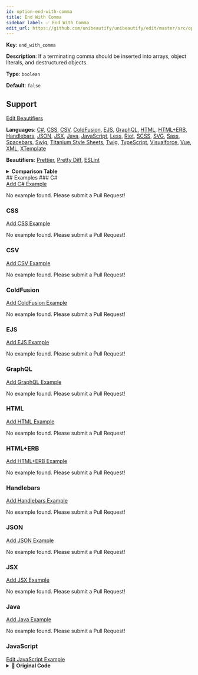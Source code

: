 ```yaml
---
id: option-end-with-comma
title: End With Comma
sidebar_label: ✅ End With Comma
edit_url: https://github.com/unibeautify/unibeautify/edit/master/src/options.ts
---
```

**Key**: `end_with_comma`

**Description**: If a terminating comma should be inserted into arrays, object literals, and destructured objects.

**Type**: `boolean`

**Default**: `false`

## Support
<div><a class="edit-page-link button" href="https://github.com/unibeautify/website/edit/master/docs/../scripts/generate-docs/beautifiers.ts" target="_blank">Edit Beautifiers</a></div>

**Languages**: [C#](/docs/language-csharp.html), [CSS](/docs/language-css.html), [CSV](/docs/language-csv.html), [ColdFusion](/docs/language-coldfusion.html), [EJS](/docs/language-ejs.html), [GraphQL](/docs/language-graphql.html), [HTML](/docs/language-html.html), [HTML+ERB](/docs/language-html-erb.html), [Handlebars](/docs/language-handlebars.html), [JSON](/docs/language-json.html), [JSX](/docs/language-jsx.html), [Java](/docs/language-java.html), [JavaScript](/docs/language-javascript.html), [Less](/docs/language-less.html), [Riot](/docs/language-riot.html), [SCSS](/docs/language-scss.html), [SVG](/docs/language-svg.html), [Sass](/docs/language-sass.html), [Spacebars](/docs/language-spacebars.html), [Swig](/docs/language-swig.html), [Titanium Style Sheets](/docs/language-titanium-style-sheets.html), [Twig](/docs/language-twig.html), [TypeScript](/docs/language-typescript.html), [Visualforce](/docs/language-visualforce.html), [Vue](/docs/language-vue.html), [XML](/docs/language-xml.html), [XTemplate](/docs/language-xtemplate.html)

**Beautifiers**: [Prettier](/docs/beautifier-prettier.html), [Pretty Diff](/docs/beautifier-pretty-diff.html), [ESLint](/docs/beautifier-eslint.html)

<details><summary><strong>Comparison Table</strong></summary>
| Language | [Prettier](/docs/beautifier-prettier.html) | [Pretty Diff](/docs/beautifier-pretty-diff.html) | [ESLint](/docs/beautifier-eslint.html) |
| --- | --- | --- | --- |
| [C#](/docs/language-csharp.html) | &#10060; | &#9989; | &#10060; |
| [CSS](/docs/language-css.html) | &#9989; | &#9989; | &#10060; |
| [CSV](/docs/language-csv.html) | &#10060; | &#9989; | &#10060; |
| [ColdFusion](/docs/language-coldfusion.html) | &#10060; | &#9989; | &#10060; |
| [EJS](/docs/language-ejs.html) | &#10060; | &#9989; | &#10060; |
| [GraphQL](/docs/language-graphql.html) | &#9989; | &#10060; | &#10060; |
| [HTML](/docs/language-html.html) | &#10060; | &#9989; | &#10060; |
| [HTML+ERB](/docs/language-html-erb.html) | &#10060; | &#9989; | &#10060; |
| [Handlebars](/docs/language-handlebars.html) | &#10060; | &#9989; | &#10060; |
| [JSON](/docs/language-json.html) | &#9989; | &#9989; | &#10060; |
| [JSX](/docs/language-jsx.html) | &#9989; | &#9989; | &#9989; |
| [Java](/docs/language-java.html) | &#10060; | &#9989; | &#10060; |
| [JavaScript](/docs/language-javascript.html) | &#9989; | &#9989; | &#9989; |
| [Less](/docs/language-less.html) | &#9989; | &#9989; | &#10060; |
| [Riot](/docs/language-riot.html) | &#10060; | &#9989; | &#10060; |
| [SCSS](/docs/language-scss.html) | &#9989; | &#9989; | &#10060; |
| [SVG](/docs/language-svg.html) | &#10060; | &#9989; | &#10060; |
| [Sass](/docs/language-sass.html) | &#10060; | &#9989; | &#10060; |
| [Spacebars](/docs/language-spacebars.html) | &#10060; | &#9989; | &#10060; |
| [Swig](/docs/language-swig.html) | &#10060; | &#9989; | &#10060; |
| [Titanium Style Sheets](/docs/language-titanium-style-sheets.html) | &#10060; | &#9989; | &#10060; |
| [Twig](/docs/language-twig.html) | &#10060; | &#9989; | &#10060; |
| [TypeScript](/docs/language-typescript.html) | &#9989; | &#9989; | &#10060; |
| [Visualforce](/docs/language-visualforce.html) | &#10060; | &#9989; | &#10060; |
| [Vue](/docs/language-vue.html) | &#9989; | &#10060; | &#10060; |
| [XML](/docs/language-xml.html) | &#10060; | &#9989; | &#10060; |
| [XTemplate](/docs/language-xtemplate.html) | &#10060; | &#9989; | &#10060; |
</details>
## Examples
### C#
<div><a class="edit-page-link button" href="https://github.com/unibeautify/website/new/master/docs/../examples/C%23/new?filename=end_with_comma.txt&value=Type%20Example%20Here" target="_blank">Add C# Example</a></div>

No example found. Please submit a Pull Request!
### CSS
<div><a class="edit-page-link button" href="https://github.com/unibeautify/website/new/master/docs/../examples/CSS/new?filename=end_with_comma.txt&value=Type%20Example%20Here" target="_blank">Add CSS Example</a></div>

No example found. Please submit a Pull Request!
### CSV
<div><a class="edit-page-link button" href="https://github.com/unibeautify/website/new/master/docs/../examples/CSV/new?filename=end_with_comma.txt&value=Type%20Example%20Here" target="_blank">Add CSV Example</a></div>

No example found. Please submit a Pull Request!
### ColdFusion
<div><a class="edit-page-link button" href="https://github.com/unibeautify/website/new/master/docs/../examples/ColdFusion/new?filename=end_with_comma.txt&value=Type%20Example%20Here" target="_blank">Add ColdFusion Example</a></div>

No example found. Please submit a Pull Request!
### EJS
<div><a class="edit-page-link button" href="https://github.com/unibeautify/website/new/master/docs/../examples/EJS/new?filename=end_with_comma.txt&value=Type%20Example%20Here" target="_blank">Add EJS Example</a></div>

No example found. Please submit a Pull Request!
### GraphQL
<div><a class="edit-page-link button" href="https://github.com/unibeautify/website/new/master/docs/../examples/GraphQL/new?filename=end_with_comma.txt&value=Type%20Example%20Here" target="_blank">Add GraphQL Example</a></div>

No example found. Please submit a Pull Request!
### HTML
<div><a class="edit-page-link button" href="https://github.com/unibeautify/website/new/master/docs/../examples/HTML/new?filename=end_with_comma.txt&value=Type%20Example%20Here" target="_blank">Add HTML Example</a></div>

No example found. Please submit a Pull Request!
### HTML+ERB
<div><a class="edit-page-link button" href="https://github.com/unibeautify/website/new/master/docs/../examples/HTML%2BERB/new?filename=end_with_comma.txt&value=Type%20Example%20Here" target="_blank">Add HTML+ERB Example</a></div>

No example found. Please submit a Pull Request!
### Handlebars
<div><a class="edit-page-link button" href="https://github.com/unibeautify/website/new/master/docs/../examples/Handlebars/new?filename=end_with_comma.txt&value=Type%20Example%20Here" target="_blank">Add Handlebars Example</a></div>

No example found. Please submit a Pull Request!
### JSON
<div><a class="edit-page-link button" href="https://github.com/unibeautify/website/new/master/docs/../examples/JSON/new?filename=end_with_comma.txt&value=Type%20Example%20Here" target="_blank">Add JSON Example</a></div>

No example found. Please submit a Pull Request!
### JSX
<div><a class="edit-page-link button" href="https://github.com/unibeautify/website/new/master/docs/../examples/JSX/new?filename=end_with_comma.txt&value=Type%20Example%20Here" target="_blank">Add JSX Example</a></div>

No example found. Please submit a Pull Request!
### Java
<div><a class="edit-page-link button" href="https://github.com/unibeautify/website/new/master/docs/../examples/Java/new?filename=end_with_comma.txt&value=Type%20Example%20Here" target="_blank">Add Java Example</a></div>

No example found. Please submit a Pull Request!
### JavaScript
<div><a class="edit-page-link button" href="https://github.com/unibeautify/website/edit/master/docs/../examples/JavaScript/end_with_comma.txt" target="_blank">Edit JavaScript Example</a></div>

<details><summary><strong>🚧 Original Code</strong></summary>
```JavaScript
var foo = {
    bar: "baz",
    qux: "quux",
};

var bar = {
    bar: "baz",
    qux: "quux"
};
```
</details>
<details><summary><strong>🔧 `true`</strong></summary>
Using [Prettier](/docs/beautifier-prettier.html) beautifier:
```JavaScript
var foo = {
  bar: "baz",
  qux: "quux",
};

var bar = {
  bar: "baz",
  qux: "quux",
};

```
<details><summary>Configuration</summary>
A `.unibeautify.json` file would look like the following:
```json
{
  "JavaScript": {
    "indent_size": 2,
    "indent_char": " ",
    "end_with_comma": true
  }
}
```
</details>
<details><summary>Difference from original</summary>
```diff
Index: true
===================================================================
--- true	Original
+++ true	Beautified
@@ -1,9 +1,9 @@
 var␣foo␣=␣{␊
-␣␣␣␣bar:␣"baz",␊
-␣␣␣␣qux:␣"quux",␊
+␣␣bar:␣"baz",␊
+␣␣qux:␣"quux",␊
 };␊
 ␊
 var␣bar␣=␣{␊
-␣␣␣␣bar:␣"baz",␊
\ No newline at end of file
-␣␣␣␣qux:␣"quux"␊
-};
+␣␣bar:␣"baz",␊
+␣␣qux:␣"quux",␊
+};␊

```
</details>
</details>
<details><summary><strong>🔧 `false`</strong></summary>
Using [Prettier](/docs/beautifier-prettier.html) beautifier:
```JavaScript
var foo = {
  bar: "baz",
  qux: "quux"
};

var bar = {
  bar: "baz",
  qux: "quux"
};

```
<details><summary>Configuration</summary>
A `.unibeautify.json` file would look like the following:
```json
{
  "JavaScript": {
    "indent_size": 2,
    "indent_char": " ",
    "end_with_comma": false
  }
}
```
</details>
<details><summary>Difference from original</summary>
```diff
Index: false
===================================================================
--- false	Original
+++ false	Beautified
@@ -1,9 +1,9 @@
 var␣foo␣=␣{␊
-␣␣␣␣bar:␣"baz",␊
-␣␣␣␣qux:␣"quux",␊
+␣␣bar:␣"baz",␊
+␣␣qux:␣"quux"␊
 };␊
 ␊
 var␣bar␣=␣{␊
-␣␣␣␣bar:␣"baz",␊
\ No newline at end of file
-␣␣␣␣qux:␣"quux"␊
-};
+␣␣bar:␣"baz",␊
+␣␣qux:␣"quux"␊
+};␊

```
</details>
</details>
### Less
<div><a class="edit-page-link button" href="https://github.com/unibeautify/website/new/master/docs/../examples/Less/new?filename=end_with_comma.txt&value=Type%20Example%20Here" target="_blank">Add Less Example</a></div>

No example found. Please submit a Pull Request!
### Riot
<div><a class="edit-page-link button" href="https://github.com/unibeautify/website/new/master/docs/../examples/Riot/new?filename=end_with_comma.txt&value=Type%20Example%20Here" target="_blank">Add Riot Example</a></div>

No example found. Please submit a Pull Request!
### SCSS
<div><a class="edit-page-link button" href="https://github.com/unibeautify/website/new/master/docs/../examples/SCSS/new?filename=end_with_comma.txt&value=Type%20Example%20Here" target="_blank">Add SCSS Example</a></div>

No example found. Please submit a Pull Request!
### SVG
<div><a class="edit-page-link button" href="https://github.com/unibeautify/website/new/master/docs/../examples/SVG/new?filename=end_with_comma.txt&value=Type%20Example%20Here" target="_blank">Add SVG Example</a></div>

No example found. Please submit a Pull Request!
### Sass
<div><a class="edit-page-link button" href="https://github.com/unibeautify/website/new/master/docs/../examples/Sass/new?filename=end_with_comma.txt&value=Type%20Example%20Here" target="_blank">Add Sass Example</a></div>

No example found. Please submit a Pull Request!
### Spacebars
<div><a class="edit-page-link button" href="https://github.com/unibeautify/website/new/master/docs/../examples/Spacebars/new?filename=end_with_comma.txt&value=Type%20Example%20Here" target="_blank">Add Spacebars Example</a></div>

No example found. Please submit a Pull Request!
### Swig
<div><a class="edit-page-link button" href="https://github.com/unibeautify/website/new/master/docs/../examples/Swig/new?filename=end_with_comma.txt&value=Type%20Example%20Here" target="_blank">Add Swig Example</a></div>

No example found. Please submit a Pull Request!
### Titanium Style Sheets
<div><a class="edit-page-link button" href="https://github.com/unibeautify/website/new/master/docs/../examples/Titanium%20Style%20Sheets/new?filename=end_with_comma.txt&value=Type%20Example%20Here" target="_blank">Add Titanium Style Sheets Example</a></div>

No example found. Please submit a Pull Request!
### Twig
<div><a class="edit-page-link button" href="https://github.com/unibeautify/website/new/master/docs/../examples/Twig/new?filename=end_with_comma.txt&value=Type%20Example%20Here" target="_blank">Add Twig Example</a></div>

No example found. Please submit a Pull Request!
### TypeScript
<div><a class="edit-page-link button" href="https://github.com/unibeautify/website/new/master/docs/../examples/TypeScript/new?filename=end_with_comma.txt&value=Type%20Example%20Here" target="_blank">Add TypeScript Example</a></div>

No example found. Please submit a Pull Request!
### Visualforce
<div><a class="edit-page-link button" href="https://github.com/unibeautify/website/new/master/docs/../examples/Visualforce/new?filename=end_with_comma.txt&value=Type%20Example%20Here" target="_blank">Add Visualforce Example</a></div>

No example found. Please submit a Pull Request!
### Vue
<div><a class="edit-page-link button" href="https://github.com/unibeautify/website/new/master/docs/../examples/Vue/new?filename=end_with_comma.txt&value=Type%20Example%20Here" target="_blank">Add Vue Example</a></div>

No example found. Please submit a Pull Request!
### XML
<div><a class="edit-page-link button" href="https://github.com/unibeautify/website/new/master/docs/../examples/XML/new?filename=end_with_comma.txt&value=Type%20Example%20Here" target="_blank">Add XML Example</a></div>

No example found. Please submit a Pull Request!
### XTemplate
<div><a class="edit-page-link button" href="https://github.com/unibeautify/website/new/master/docs/../examples/XTemplate/new?filename=end_with_comma.txt&value=Type%20Example%20Here" target="_blank">Add XTemplate Example</a></div>

No example found. Please submit a Pull Request!